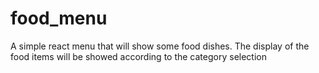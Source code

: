 # food_menu
 A simple react menu that will show  some food dishes. The display of the food items will be showed according to the category selection
